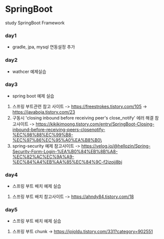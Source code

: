 # SpringBoot
study SpringBoot Framework

### day1
 - gradle, jpa, mysql 연동설정 추가

### day2
 - wathcer 예제실습

### day3
  - spring boot 예제 실습
   1. 스프링 부트관련 참고 사이트
      -> https://freestrokes.tistory.com/105
      -> https://javaboja.tistory.com/23
   2. 구동시 'closing inbound before receiving peer's close_notify' 에러 해결 참고사이트
      -> https://kikikimoong.tistory.com/entry/SpringBoot-Closing-inbound-before-receiving-peers-closenotify-%EC%98%88%EC%99%B8-%EC%97%86%EC%95%A0%EA%B8%B0\
   3. spring-security 예제 참고사이트
      -> https://velog.io/@hellozin/Spring-Security-Form-Login-%EA%B0%84%EB%8B%A8-%EC%82%AC%EC%9A%A9-%EC%84%A4%EB%AA%85%EC%84%9C-f2jzojj8bj
      
### day4
  - 스프링 부트 배치 예제 실습
   1. 스프링 부트 배치 참고사이트
      -> https://ahndy84.tistory.com/18
      
### day5
  - 스프링 부트 배치 예제 실습
   1. 스프링 부트 chunk
      -> https://jojoldu.tistory.com/331?category=902551